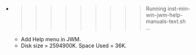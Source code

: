 * >>>>>>>>> Running inst-min-win-jwm-help-manuals-text.sh ...
  * Add Help menu in JWM.
  * Disk size = 2594900K. Space Used = 36K.
